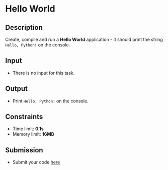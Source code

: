 # Hello World

## Description
Create, compile and run a **Hello World** application - it should print the string `Hello, Python!` on the console.

## Input
- There is no input for this task.

## Output
- Print `Hello, Python!` on the console.

## Constraints
- Time limit: **0.1s**
- Memory limit: **16MB**

## Submission
- Submit your code [here](???)

